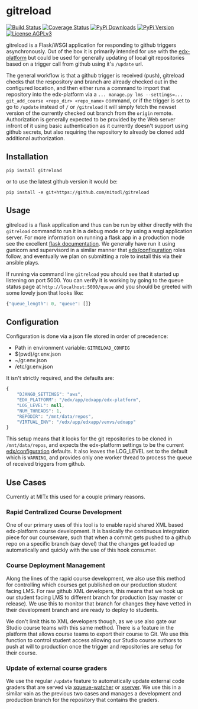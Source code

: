 <!-- markdown-extras: code-friendly, footnotes, fenced-code-blocks -->
gitreload
=========
[![Build Status](http://img.shields.io/travis/mitodl/gitreload.svg?style=flat)](https://travis-ci.org/mitodl/gitreload)
[![Coverage Status](http://img.shields.io/coveralls/mitodl/gitreload.svg?style=flat)](https://coveralls.io/r/mitodl/gitreload)
[![PyPi Downloads](http://img.shields.io/pypi/dm/gitreload.svg?style=flat)](https://pypi.python.org/pypi/gitreload)
[![PyPi Version](http://img.shields.io/pypi/v/gitreload.svg?style=flat)](https://pypi.python.org/pypi/gitreload)
[![License AGPLv3](http://img.shields.io/badge/license-AGPv3-blue.svg?style=flat)](http://www.gnu.org/licenses/agpl-3.0.html)

gitreload is a Flask/WSGI application for responding to github
triggers asynchronously.  Out of the box it is primarily intended for
use with the [edx-platform](https://github.com/edx/edx-platform) but
could be used for generally updating of local git repositories based on a
trigger call from github using it's `/update` url.

The general workflow is that a github trigger is received (push),
gitreload checks that the respository and branch are already checked
out in the configured location, and then either runs a command to
import that repository into the edx-platform via a `... manage.py lms
--settings=... git_add_course <repo_dir> <repo_name>` command, or if
the trigger is set to go to `/update` instead of `/` or `/gitreload`
it will simply fetch the newset version of the currently checked out
branch from the `origin` remote. Authorization is generally expected
to be provided by the Web server infront of it using basic
authentication as it currently doesn't support using github secrets,
but also requiring the repository to already be cloned add additional
authorization.

## Installation ##

`pip install gitreload`

or to use the latest github version it would
be:

`pip install -e git+https://github.com/mitodl/gitreload`

## Usage ##

gitreload is a flask application and thus can be run by either
directly with the `gitreload` command to run it in a debug mode or by
using a wsgi application server.  For more information on running a
flask app in a production mode see the excellent
[flask documentation](http://flask.pocoo.org/docs/0.10/deploying/wsgi-standalone/).
We generally have run it using gunicorn and supervisord in a similar
manner that [edx/configuration](https://github.com/edx/configuration)
roles follow, and eventually we plan on submitting a role to install
this via their ansible plays.

If running via command line `gitreload` you should see that it started
up listening on port 5000. You can verify it is working by going to
the queue status page at `http://localhost:5000/queue` and you should
be greeted with some lovely json that looks like:

```javascript
{"queue_length": 0, "queue": []}
```

## Configuration ##

Configuration is done via a json file stored in order of precedence:

- Path in environment variable: `GITRELOAD_CONFIG`
- $(pwd)/gr.env.json
- ~/gr.env.json
- /etc/gr.env.json

It isn't strictly required, and the defaults are:

```javascript
{
    "DJANGO_SETTINGS": "aws",
    "EDX_PLATFORM": "/edx/app/edxapp/edx-platform",
    "LOG_LEVEL": null,
    "NUM_THREADS": 1,
    "REPODIR": "/mnt/data/repos",
    "VIRTUAL_ENV": "/edx/app/edxapp/venvs/edxapp"
}
```

This setup means that it looks for the git repositories to be cloned
in `/mnt/data/repos`, and expects the edx-platform settings to be the
current [edx/configuration](https://github.com/edx/configuration)
defaults.  It also leaves the LOG_LEVEL set to the default which
is `WARNING`, and provides only one worker thread to process the
queue of received triggers from github.

## Use Cases ##

Currently at MITx this used for a couple primary reasons.

### Rapid Centralized Course Development ###

One of our primary uses of this tool is to enable rapid shared XML
based edx-platform course development.  It is basically the continuous
integration piece for our courseware, such that when a commit gets
pushed to a github repo on a specific branch (say devel) that the
changes get loaded up automatically and quickly with the use of this
hook consumer.

### Course Deployment Management ###

Along the lines of the rapid course development, we also use this
method for controlling which courses get published on our production
student facing LMS.  For raw github XML developers, this means that we
hook up our student facing LMS to different branch for production (say
master or release). We use this to monitor that branch for changes
they have vetted in their development branch and are ready to deploy
to students.

We don't limit this to XML developers though, as we use also gate our
Studio course teams with this same method. There is a feature in the
platform that allows course teams to export their course to Git. We
use this function to control student access allowing our Studio course
authors to push at will to production once the trigger and
repositories are setup for their course.

### Update of external course graders ###

We use the regular `/update` feature to automatically update external
code graders that are served via
[xqueue-watcher](https://github.com/edx/xqueue-watcher) or
[xserver](https://github.com/edx/xserver).  We use this in a similar
vain as the previous two cases and manages a development and
production branch for the repository that contains the graders.

